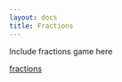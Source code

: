 ```yaml
---
layout: docs
title: Fractions
---
```


Include fractions game here

[fractions](http://www.saskcowgames.com/fractions/)